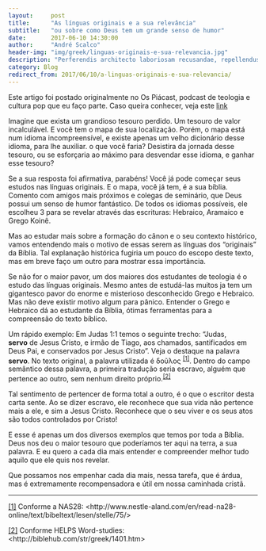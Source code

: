 ```yaml
---
layout:     post
title:      "As línguas originais e a sua relevância"
subtitle:   "ou sobre como Deus tem um grande senso de humor"
date:       2017-06-10 14:30:00
author:     "André Scalco"
header-img: "img/greek/linguas-originais-e-sua-relevancia.jpg"
description: "Perferendis architecto laboriosam recusandae, repellendus dicta eaque saepe consequuntur amet quo nisi nulla deleniti eligendi, possimus quibusdam fugiat hic."
category: Blog
redirect_from: 2017/06/10/a-linguas-originais-e-sua-relevancia/
---
```


<span class="caption text-muted">
	Este artigo foi postado originalmente no Os Piácast, podcast de teologia e cultura pop que eu faço parte. Caso queira conhecer, veja este <a href="http://ospiacast.com.br">link</a>
</span>

<p>Imagine que exista um grandioso tesouro perdido. Um tesouro de valor incalculável. E você tem o mapa de sua localização. Porém, o mapa está num idioma incompreensível, e existe apenas um velho dicionário desse idioma, para lhe auxiliar. o que você faria? Desistira da jornada desse tesouro, ou se esforçaria ao máximo para desvendar esse idioma, e ganhar esse tesouro?</p>

<p>Se a sua resposta foi afirmativa, parabéns! Você já pode começar seus estudos nas línguas originais. E o mapa, você já tem, é a sua bíblia. Comento com amigos mais próximos e colegas de seminário, que Deus possui um senso de humor fantástico. De todos os idiomas possíveis, ele escolheu 3 para se revelar através das escrituras: Hebraico, Aramaico e Grego Koinê.</p>

<p>Mas ao estudar mais sobre a formação do cânon e o seu contexto histórico, vamos entendendo mais o motivo de essas serem as línguas dos “originais” da Bíblia. Tal explanação histórica fugiria um pouco do escopo deste texto, mas em breve faço um outro para mostrar essa importância.</p>

<p>Se não for o maior pavor, um dos maiores dos estudantes de teologia é o estudo das línguas originais. Mesmo antes de estudá-las muitos ja tem um gigantesco pavor do enorme e misterioso desconhecido Grego e Hebraico. Mas não deve existir motivo algum para pânico. Entender o Grego e Hebraico dá ao estudante da Bíblia, ótimas ferramentas para a compreensão do texto bíblico.</p>

<p>Um rápido exemplo: Em Judas 1:1 temos o seguinte trecho: “Judas, <strong>servo</strong>&nbsp;de Jesus Cristo, e irmão de Tiago, aos chamados, santificados em Deus Pai, e conservados por Jesus Cristo”. Veja o destaque na palavra <strong>servo</strong>. No texto original, a palavra utilizada é δοῦλος&nbsp;<sup><a id="ftnt_ref1" href="#ftnt1">[1]</a></sup>. Dentro do campo semântico dessa palavra, a primeira tradução seria escravo, alguém que pertence ao outro, sem nenhum direito próprio.<sup><a id="ftnt_ref2" href="#ftnt2">[2]</a></sup></p>

<p><span>Tal sentimento de pertencer de forma total a outro, é o que o escritor desta carta sente. Ao se dizer escravo, ele reconhece que sua vida não pertence mais a ele, e sim a Jesus Cristo. Reconhece que o seu viver e os seus atos são todos controlados por Cristo!</span></p>

<p><span>E esse é apenas um dos diversos exemplos que temos por toda a Bíblia. Deus nos deu o maior tesouro que poderíamos ter aqui na terra, a sua palavra. E eu quero a cada dia mais entender e compreender melhor tudo aquilo que ele quis nos revelar.</span></p>

<p><span>Que possamos nos empenhar cada dia mais, nessa tarefa, que é árdua, mas é extremamente recompensadora e útil em nossa caminhada cristã.</span></p>

<hr>

<div>
<p><a id="ftnt1" href="#ftnt_ref1">[1]</a><span>&nbsp;Conforme a NAS28: &lt;http://www.nestle-aland.com/en/read-na28-online/text/bibeltext/lesen/stelle/75/&gt;</span></p>
</div>
<div>
<p><a id="ftnt2" href="#ftnt_ref2">[2]</a><span>&nbsp;Conforme HELPS Word-studies: &lt;http://biblehub.com/str/greek/1401.htm&gt;</span></p>
</div>